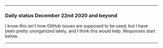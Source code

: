 ***

### Daily status December 22nd 2020 and beyond

I know this isn't how GitHub issues are supposed to be used, but I have been pretty unorganized lately, and I think this would help. Responses start below.

***
